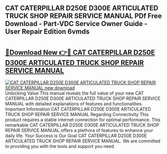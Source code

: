 ## CAT CATERPILLAR D250E D300E ARTICULATED TRUCK SHOP REPAIR SERVICE MANUAL PDf Free Download - Part-VDC Service Owner Guide - User Repair Edition 6vmds

# <h2><a href="http://bc65600.oget.top/?id=CAT+CATERPILLAR+D250E+D300E+ARTICULATED+TRUCK+SHOP+REPAIR+SERVICE+MANUAL">🔗Download New 👉🔴 CAT CATERPILLAR D250E D300E ARTICULATED TRUCK SHOP REPAIR SERVICE MANUAL</a></h2>

[![CAT CATERPILLAR D250E D300E ARTICULATED TRUCK SHOP REPAIR SERVICE MANUAL new download](https://i.imgur.com/5g1atiW.png)](http://bc65600.oget.top/?id=CAT+CATERPILLAR+D250E+D300E+ARTICULATED+TRUCK+SHOP+REPAIR+SERVICE+MANUAL)
Unlocking Value This manual reveals the full value of your new CAT CATERPILLAR D250E D300E ARTICULATED TRUCK SHOP REPAIR SERVICE MANUAL with detailed explanations of features and functionalities. Important Information CAT CATERPILLAR D250E D300E ARTICULATED TRUCK SHOP REPAIR SERVICE MANUAL Regarding Connectivity This product requires a stable internet connection for optimal performance. This remarkable CAT CATERPILLAR D250E D300E ARTICULATED TRUCK SHOP REPAIR SERVICE MANUAL offers a plethora of features to enhance your daily life. Your Success is Our Goal CAT CATERPILLAR D250E D300E ARTICULATED TRUCK SHOP REPAIR SERVICE MANUAL. We are committed to providing you with the tools and support you need.
